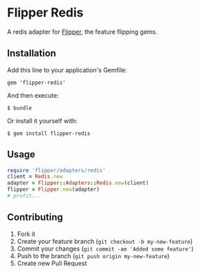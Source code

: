 # Flipper Redis

A redis adapter for [Flipper](https://github.com/jnunemaker/flipper), the feature flipping gems.

## Installation

Add this line to your application's Gemfile:

    gem 'flipper-redis'

And then execute:

    $ bundle

Or install it yourself with:

    $ gem install flipper-redis

## Usage

```ruby
require 'flipper/adapters/redis'
client = Redis.new
adapter = Flipper::Adapters::Redis.new(client)
flipper = Flipper.new(adapter)
# profit...
```

## Contributing

1. Fork it
2. Create your feature branch (`git checkout -b my-new-feature`)
3. Commit your changes (`git commit -am 'Added some feature'`)
4. Push to the branch (`git push origin my-new-feature`)
5. Create new Pull Request
